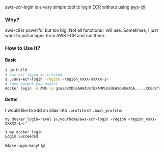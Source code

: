 aws-ecr-login is a very simple tool to login [ECR] without using [aws-cli]

### Why?

aws-cli is powerful but too big. Not all functions I will use. Sometimes, I just want to pull images from AWS ECR and run them.

### How to Use It?

#### Basic

```bash
$ go build
# aws-ecr-login is created
$ ./aws-ecr-login -region <region_XXXX-XXXXX-1>
# Some output you expect
docker login -u AWS -p gsasdxXDGSGHWJUSTEXAMPLEEHEWSGHSGAGA.....XCGdsfsdfsdf0= https://012345678910.dkr.ecr.us-east-1.amazonaws.com

```

#### Better

I would like to add an alias into ```.profile``` or ```.bash_profile```:

```my_docker_login='eval $(/yourhome/aws-ecr-login -region <region_XXXX-XXXXX-1>)'```

```
$ my_docker_login
Login Succeeded

```

Make login easy! 😀


[ECR]:https://aws.amazon.com/ecr/
[aws-cli]:https://aws.amazon.com/cli/

